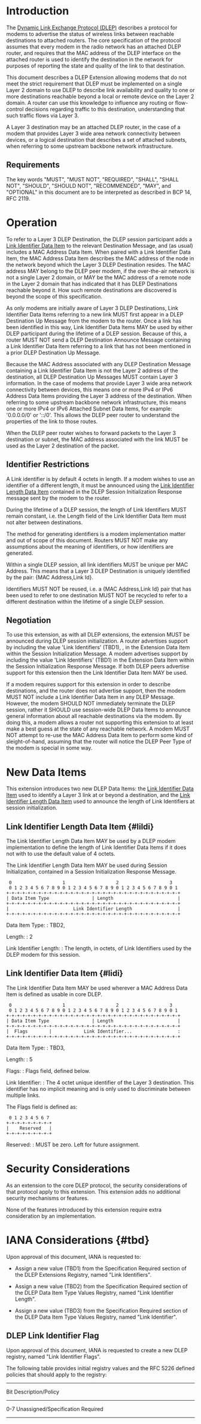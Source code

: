 # Introduction

The [Dynamic Link Exchange Protocol (DLEP)](#RFC8175) describes a protocol for
modems to advertise the status of wireless links between reachable destinations
to attached routers. The core specification of the protocol assumes that every
modem in the radio network has an attached DLEP router, and requires that the
MAC address of the DLEP interface on the attached router is used to identify the
destination in the network for purposes of reporting the state and quality of
the link to that destination.

This document describes a DLEP Extension allowing modems that do not meet the
strict requirement that DLEP must be implemented on a single Layer 2 domain to
use DLEP to describe link availability and quality to one or more destinations
reachable beyond a local or remote device on the Layer 2 domain. A router can
use this knowledge to influence any routing or flow-control decisions regarding
traffic to this destination, understanding that such traffic flows via Layer 3.

A Layer 3 destination may be an attached DLEP router, in the case of a modem
that provides Layer 3 wide area network connectivity between devices, or a
logical destination that describes a set of attached subnets, when referring to
some upstream backbone network infrastructure.

## Requirements

The key words "MUST", "MUST NOT", "REQUIRED", "SHALL", "SHALL NOT", "SHOULD", 
"SHOULD NOT", "RECOMMENDED", "MAY", and "OPTIONAL" in this document are to be 
interpreted as described in BCP 14, RFC 2119.

# Operation

To refer to a Layer 3 DLEP Destination, the DLEP session participant adds a
[Link Identifier Data Item](#lidi) to the relevant Destination Message, and (as usual)
includes a MAC Address Data Item. When paired with a Link Identifier Data Item,
the MAC Address Data Item describes the MAC address of the node in the network
beyond which the Layer 3 DLEP Destination resides. The MAC address MAY
belong to the DLEP peer modem, if the over-the-air network is not a single Layer
2 domain, or MAY be the MAC address of a remote node in the Layer 2 domain that
has indicated that it has DLEP Destinations reachable beyond it. How such remote
destinations are discovered is beyond the scope of this specification.

As only modems are initially aware of Layer 3 DLEP Destinations, Link
Identifier Data Items referring to a new link MUST first appear in a DLEP
Destination Up Message from the modem to the router. Once a link has been
identified in this way, Link Identifier Data Items MAY be used by either DLEP
participant during the lifetime of a DLEP session. Because of this, a router
MUST NOT send a DLEP Destination Announce Message containing a Link Identifier
Data Item referring to a link that has not been mentioned in a prior DLEP
Destination Up Message.

Because the MAC Address associated with any DLEP Destination Message containing
a Link Identifier Data Item is not the Layer 2 address of the destination, all
DLEP Destination Up Messages MUST contain Layer 3 information. In the case of
modems that provide Layer 3 wide area network connectivity between devices, this
means one or more IPv4 or IPv6 Address Data Items providing the Layer 3 address
of the destination. When referring to some upstream backbone network
infrastructure, this means one or more IPv4 or IPv6 Attached Subnet Data Items,
for example: '0.0.0.0/0' or '::/0'. This allows the DLEP peer router to
understand the properties of the link to those routes.

When the DLEP peer router wishes to forward packets to the Layer 3 destination
or subnet, the MAC address associated with the link MUST be used as the Layer 2
destination of the packet.

## Identifier Restrictions

A Link identifier is by default 4 octets in length.  If a modem wishes to use an identifier 
of a different length, it must be announced using the [Link Identifier Length Data Item](#lildi)
contained in the DLEP Session Initialization Response message sent 
by the modem to the router.

During the lifetime of a DLEP session, the length of Link Identifiers MUST
remain constant, i.e. the Length field of the Link Identifier Data Item must not
alter between destinations.

The method for generating identifiers is a modem implementation matter and out
of scope of this document. Routers MUST NOT make any assumptions about the
meaning of identifiers, or how identifiers are generated.

Within a single DLEP session, all link identifiers MUST be unique per MAC
Address. This means that a Layer 3 DLEP Destination is uniquely identified by
the pair: {MAC Address,Link Id}.

Identifiers MUST NOT be reused, i.e. a {MAC Address,Link Id} pair that has
been used to refer to one destination MUST NOT be recycled to refer to a
different destination within the lifetime of a single DLEP session.

## Negotiation

To use this extension, as with all DLEP extensions, the extension MUST
be announced during DLEP session initialization. A router advertises
support by including the value 'Link Identifiers' (TBD1), [](#tbd), in the
Extension Data Item within the Session Initialization Message. A modem
advertises support by including the value 'Link Identifiers' (TBD1) in
the Extension Data Item within the Session Initialization Response
Message. If both DLEP peers advertise support for this extension then
the Link Identifier Data Item MAY be used.

If a modem requires support for this extension in order to describe
destinations, and the router does not advertise support, then the modem
MUST NOT include a Link Identifier Data Item in any DLEP Message.
However, the modem SHOULD NOT immediately terminate the DLEP session,
rather it SHOULD use session-wide DLEP Data Items to announce general
information about all reachable destinations via the modem. By doing
this, a modem allows a router not supporting this extension to at least
make a best guess at the state of any reachable network. A modem MUST
NOT attempt to re-use the MAC Address Data Item to perform some kind of
sleight-of-hand, assuming that the router will notice the DLEP Peer Type
of the modem is special in some way.

# New Data Items

This extension introduces two new DLEP Data Items: the [Link Identifier Data Item](#lidi)
 used to identify a Layer 3 link at or beyond a destination, and the
[Link Identifier Length Data Item](#lildi) used to announce the length of Link Identifiers 
at session initialization. 

## Link Identifier Length Data Item     {#lildi}

The Link Identifier Length Data Item MAY be used by a DLEP modem implementation to 
define the length of Link Identifier Data Items if it does not with to use the default 
value of 4 octets.

The Link Identifier Length Data Item MAY be used during Session Initialization, contained 
in a Session Initialization Response Message.

     0                   1                   2                   3
     0 1 2 3 4 5 6 7 8 9 0 1 2 3 4 5 6 7 8 9 0 1 2 3 4 5 6 7 8 9 0 1
    +-+-+-+-+-+-+-+-+-+-+-+-+-+-+-+-+-+-+-+-+-+-+-+-+-+-+-+-+-+-+-+-+
    | Data Item Type                | Length                        |
    +-+-+-+-+-+-+-+-+-+-+-+-+-+-+-+-+-+-+-+-+-+-+-+-+-+-+-+-+-+-+-+-+
    |                        Link Identifier Length                 |
    +-+-+-+-+-+-+-+-+-+-+-+-+-+-+-+-+-+-+-+-+-+-+-+-+-+-+-+-+-+-+-+-+
    

Data Item Type:
:    TBD2, [](#tbd)

Length:
:    2

Link Identifier Length:
:    The length, in octets, of Link Identifiers used by the DLEP modem for this session.


## Link Identifier Data Item		{#lidi}

The Link Identifier Data Item MAY be used wherever a MAC Address Data
Item is defined as usable in core DLEP.

     0                   1                   2                   3
     0 1 2 3 4 5 6 7 8 9 0 1 2 3 4 5 6 7 8 9 0 1 2 3 4 5 6 7 8 9 0 1
    +-+-+-+-+-+-+-+-+-+-+-+-+-+-+-+-+-+-+-+-+-+-+-+-+-+-+-+-+-+-+-+-+
    | Data Item Type                | Length                        |
    +-+-+-+-+-+-+-+-+-+-+-+-+-+-+-+-+-+-+-+-+-+-+-+-+-+-+-+-+-+-+-+-+
    |  Flags        |            Link Identifier...                 :
    +-+-+-+-+-+-+-+-+-+-+-+-+-+-+-+-+-+-+-+-+-+-+-+-+-+-+-+-+-+-+-+-+
    

Data Item Type:
:    TBD3, [](#tbd)

Length:
:    5

Flags:
:    Flags field, defined below.

Link Identifier:
:    The 4 octet unique identifier of the Layer 3 destination.  This identifier
     has no implicit meaning and is only used to discriminate between multiple links.

The Flags field is defined as:

     0 1 2 3 4 5 6 7 
    +-+-+-+-+-+-+-+-+
    |    Reserved   |
    +-+-+-+-+-+-+-+-+

Reserved:
:    MUST be zero.  Left for future assignment.

# Security Considerations

As an extension to the core DLEP protocol, the security considerations of that 
protocol apply to this extension.  This extension adds no additional security 
mechanisms or features.

None of the features introduced by this extension require extra consideration
by an implementation.

# IANA Considerations		{#tbd}

Upon approval of this document, IANA is requested to:

* Assign a new value (TBD1) from the Specification Required section of the
  DLEP Extensions Registry, named "Link Identifiers".  
 
* Assign a new value (TBD2) from the Specification Required section of the
  DLEP Data Item Type Values Registry, named "Link Identifier Length".
  
* Assign a new value (TBD3) from the Specification Required section of the
  DLEP Data Item Type Values Registry, named "Link Identifier".

 
##  DLEP Link Identifier Flag

Upon approval of this document, IANA is requested to create a new DLEP
registry, named "Link Identifier Flags".

The following table provides initial registry values and the
RFC 5226 defined policies that should apply to the registry:

---------------------------------------------
Bit         Description/Policy
----------- ---------------------------------
0-7         Unassigned/Specification Required

---------------------------------------------